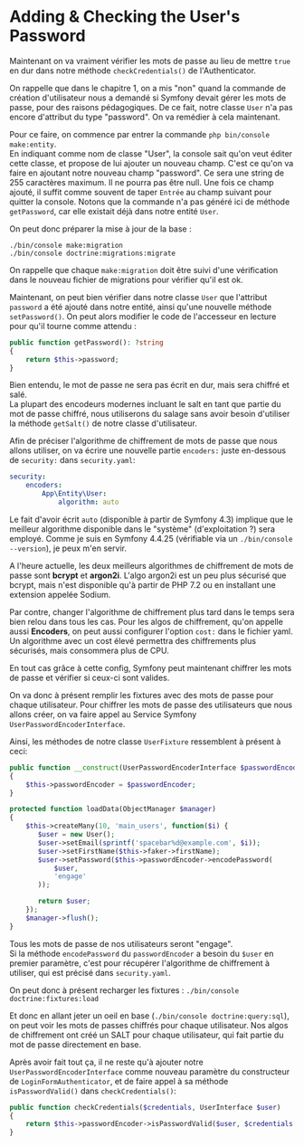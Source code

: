 # Adding & Checking the User's Password

Maintenant on va vraiment vérifier les mots de passe au lieu de mettre `true`
en dur dans notre méthode `checkCredentials()` de l'Authenticator.  

On rappelle que dans le chapitre 1, on a mis "non" quand la commande de création
d'utilisateur nous a demandé si Symfony devait gérer les mots de passe, pour des
raisons pédagogiques. De ce fait, notre classe `User` n'a pas encore d'attribut
du type "password". On va remédier à cela maintenant.  

Pour ce faire, on commence par entrer la commande `php bin/console make:entity`.  
En indiquant comme nom de classe "User", la console sait qu'on veut éditer cette
classe, et propose de lui ajouter un nouveau champ. C'est ce qu'on va faire en
ajoutant notre nouveau champ "password". Ce sera une string de 255 caractères 
maximum. Il ne pourra pas être null. Une fois ce champ ajouté, il suffit comme
souvent de taper `Entrée` au champ suivant pour quitter la console. Notons que 
la commande n'a pas généré ici de méthode `getPassword`, car elle existait déjà
dans notre entité `User`.  

On peut donc préparer la mise à jour de la base :
```
./bin/console make:migration
./bin/console doctrine:migrations:migrate
```
On rappelle que chaque `make:migration` doit être suivi d'une vérification
dans le nouveau fichier de migrations pour vérifier qu'il est ok.  

Maintenant, on peut bien vérifier dans notre classe `User` que l'attribut
`password` a été ajouté dans notre entité, ainsi qu'une nouvelle méthode 
`setPassword()`. On peut alors modifier le code de l'accesseur en lecture
pour qu'il tourne comme attendu :
```PHP
public function getPassword(): ?string
{
    return $this->password;
}
```

Bien entendu, le mot de passe ne sera pas écrit en dur, mais sera chiffré et salé.  
La plupart des encodeurs modernes incluant le salt en tant que partie du mot de
passe chiffré, nous utiliserons du salage sans avoir besoin d'utiliser la méthode
`getSalt()` de notre classe d'utilisateur.  

Afin de préciser l'algorithme de chiffrement de mots de passe que nous allons
utiliser, on va écrire une nouvelle partie `encoders:` juste en-dessous
de `security:` dans `security.yaml`:
```yaml
security:
    encoders:
        App\Entity\User:
            algorithm: auto
```
Le fait d'avoir écrit `auto` (disponible à partir de Symfony 4.3) 
implique que le meilleur algorithme disponible dans le "système"
(d'exploitation ?) sera employé. Comme je suis en Symfony 4.4.25
(vérifiable via un `./bin/console --version`), je peux m'en servir.  

A l'heure actuelle, les deux meilleurs algorithmes de chiffrement 
de mots de passe sont **bcrypt** et **argon2i**. L'algo argon2i 
est un peu plus sécurisé que bcrypt, mais n'est disponible qu'à partir de
PHP 7.2 ou en installant une extension appelée Sodium.  

Par contre, changer l'algorithme de chiffrement plus tard dans le temps sera
bien relou dans tous les cas. Pour les algos de chiffrement, qu'on appelle 
aussi **Encoders**, on peut aussi configurer l'option `cost:` dans le fichier yaml.
Un algorithme avec un cost élevé permettra des chiffrements plus sécurisés, mais 
consommera plus de CPU.  

En tout cas grâce à cette config, Symfony peut maintenant chiffrer les mots de passe
et vérifier si ceux-ci sont valides.  

On va donc à présent remplir les fixtures avec des mots de passe pour chaque 
utilisateur. Pour chiffrer les mots de passe des utilisateurs que nous allons
créer, on va faire appel au Service Symfony `UserPasswordEncoderInterface`.  

Ainsi, les méthodes de notre classe `UserFixture` ressemblent à présent à ceci:
```PHP
public function __construct(UserPasswordEncoderInterface $passwordEncoder)
{
    $this->passwordEncoder = $passwordEncoder;
}

protected function loadData(ObjectManager $manager)
{
    $this->createMany(10, 'main_users', function($i) {
       $user = new User();
       $user->setEmail(sprintf('spacebar%d@example.com', $i));
       $user->setFirstName($this->faker->firstName);
       $user->setPassword($this->passwordEncoder->encodePassword(
           $user,
           'engage'
       ));

       return $user;
    });
    $manager->flush();
}
```

Tous les mots de passe de nos utilisateurs seront "engage".  
Si la méthode `encodePassword` du `passwordEncoder` a besoin du `$user` en premier
paramètre, c'est pour récupérer l'algorithme de chiffrement à utiliser, qui est
précisé dans `security.yaml`.  

On peut donc à présent recharger les fixtures :
`./bin/console doctrine:fixtures:load`

Et donc en allant jeter un oeil en base (`./bin/console doctrine:query:sql`),
on peut voir les mots de passes chiffrés pour chaque utilisateur. Nos algos de 
chiffrement ont créé un SALT pour chaque utilisateur, qui fait partie du mot
de passe directement en base.  

Après avoir fait tout ça, il ne reste qu'à ajouter notre 
`UserPasswordEncoderInterface` comme nouveau paramètre du constructeur de 
`LoginFormAuthenticator`, et de faire appel à sa méthode `isPasswordValid()` 
dans `checkCredentials()`:
```PHP
public function checkCredentials($credentials, UserInterface $user)
{
    return $this->passwordEncoder->isPasswordValid($user, $credentials['password']);
}
```



